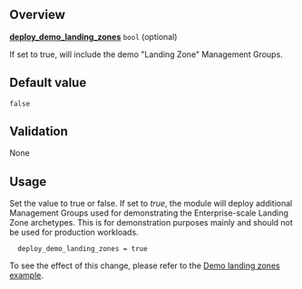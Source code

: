 <!-- markdownlint-disable first-line-h1 -->
## Overview

[**deploy_demo_landing_zones**](#overview) `bool` (optional)

If set to true, will include the demo "Landing Zone" Management Groups.

## Default value

`false`

## Validation

None

## Usage

Set the value to true or false.
If set to _true_, the module will deploy additional Management Groups used for demonstrating the Enterprise-scale Landing Zone archetypes.
This is for demonstration purposes mainly and should not be used for production workloads.

```hcl
  deploy_demo_landing_zones = true
```

To see the effect of this change, please refer to the [Demo landing zones example](https://github.com/Azure/terraform-azurerm-caf-enterprise-scale/wiki/%5BExamples%5D-Deploy-Demo-Landing-Zone-Archetypes).

[//]: # "************************"
[//]: # "INSERT LINK LABELS BELOW"
[//]: # "************************"

[this_page]: # "Link for the current page."
